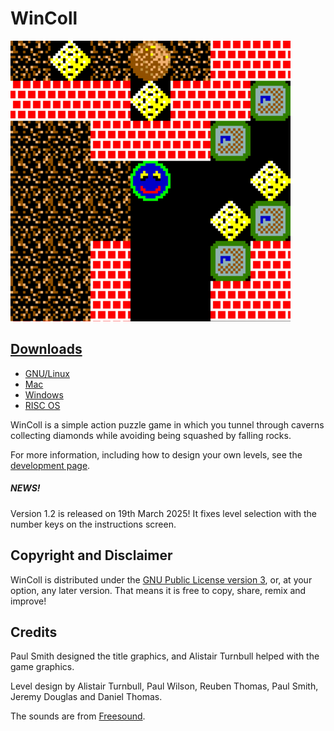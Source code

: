 # WinColl

<div class="row">
<div class="col">
<img alt="Detail of a game in progress" src="Screenshot.png">
</div>
<div class="col">
<h2><a href="https://github.com/rrthomas/wincoll/releases/latest">Downloads</a></h2>
<ul>
<li><a href="https://github.com/rrthomas/wincoll/releases/latest/download/wincoll-Linux-X64">GNU/Linux</a></li>
<li><a href="https://github.com/rrthomas/wincoll/releases/latest/download/wincoll-macOS-ARM64.dmg">Mac</a></li>
<li><a href="https://github.com/rrthomas/wincoll/releases/latest/download/wincoll-win64.msi">Windows</a></li>
<li><a href="https://github.com/rrthomas/wincoll/releases/latest/download/wincoll-riscos.zip">RISC OS</a></li>
</ul>
<p>WinColl is a simple action puzzle game in which you tunnel through caverns collecting diamonds while avoiding being squashed by falling rocks.</p>
<p>For more information, including how to design your own levels, see the <a href="https://github.com/rrthomas/wincoll">development page</a>.</p>
</div>
</div>

<div class="col-sm-9 m-3 mx-auto">
<div class="card">
<div class="card-body">
<h5 class="card-title">NEWS!</h5>
<p class="card-text">Version 1.2 is released on 19th March 2025! It fixes level selection with the number keys on the instructions screen.</p>
</div>
</div>
</div>

## Copyright and Disclaimer

WinColl is distributed under the [GNU Public License version 3](https://www.gnu.org/licenses/gpl-3.0.html), or, at your
option, any later version. That means it is free to copy, share, remix and improve!


## Credits

Paul Smith designed the title graphics, and Alistair Turnbull helped with the game graphics.

Level design by Alistair Turnbull, Paul Wilson, Reuben Thomas, Paul Smith, Jeremy Douglas and Daniel Thomas.

The sounds are from [Freesound](https://freesound.org).
